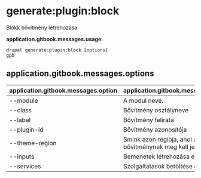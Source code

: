 # generate:plugin:block
Blokk bővítmény létrehozása

**application.gitbook.messages.usage:**
```
drupal generate:plugin:block [options]
gpb
```

## application.gitbook.messages.options
application.gitbook.messages.option | application.gitbook.messages.details
-------|-------------
--module | A modul neve.
--class | Bővítmény osztályneve
--label | Bővítmény felirata
--plugin-id | Bővítmény azonosítója
--theme-region | Smink azon régiója, ahol a blokk bővítménynek meg kell jelennie
--inputs | Bemenetek létrehozása egy űrlapban.
--services | Szolgáltatások betöltése a tárolóból.
